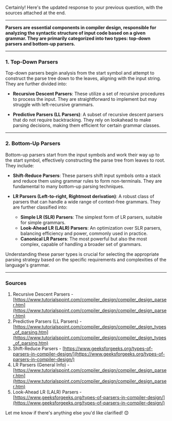 Certainly! Here's the updated response to your previous question, with the sources attached at the end.

---

**Parsers are essential components in compiler design, responsible for analyzing the syntactic structure of input code based on a given grammar. They are primarily categorized into two types: top-down parsers and bottom-up parsers.**

---

### **1. Top-Down Parsers**
Top-down parsers begin analysis from the start symbol and attempt to construct the parse tree down to the leaves, aligning with the input string. They are further divided into:

- **Recursive Descent Parsers**: These utilize a set of recursive procedures to process the input. They are straightforward to implement but may struggle with left-recursive grammars.

- **Predictive Parsers (LL Parsers)**: A subset of recursive descent parsers that do not require backtracking. They rely on lookahead to make parsing decisions, making them efficient for certain grammar classes.

---

### **2. Bottom-Up Parsers**
Bottom-up parsers start from the input symbols and work their way up to the start symbol, effectively constructing the parse tree from leaves to root. They include:

- **Shift-Reduce Parsers**: These parsers shift input symbols onto a stack and reduce them using grammar rules to form non-terminals. They are fundamental to many bottom-up parsing techniques.

- **LR Parsers (Left-to-right, Rightmost derivation)**: A robust class of parsers that can handle a wide range of context-free grammars. They are further classified into:
  - **Simple LR (SLR) Parsers**: The simplest form of LR parsers, suitable for simple grammars.
  - **Look-Ahead LR (LALR) Parsers**: An optimization over SLR parsers, balancing efficiency and power, commonly used in practice.
  - **Canonical LR Parsers**: The most powerful but also the most complex, capable of handling a broader set of grammars.

Understanding these parser types is crucial for selecting the appropriate parsing strategy based on the specific requirements and complexities of the language's grammar.

---

### **Sources**

1. Recursive Descent Parsers - [https://www.tutorialspoint.com/compiler_design/compiler_design_parser.htm](https://www.tutorialspoint.com/compiler_design/compiler_design_parser.htm)  
2. Predictive Parsers (LL Parsers) - [https://www.tutorialspoint.com/compiler_design/compiler_design_types_of_parsing.htm](https://www.tutorialspoint.com/compiler_design/compiler_design_types_of_parsing.htm)  
3. Shift-Reduce Parsers - [https://www.geeksforgeeks.org/types-of-parsers-in-compiler-design/](https://www.geeksforgeeks.org/types-of-parsers-in-compiler-design/)  
4. LR Parsers (General Info) - [https://www.tutorialspoint.com/compiler_design/compiler_design_parser.htm](https://www.tutorialspoint.com/compiler_design/compiler_design_parser.htm)  
5. Look-Ahead LR (LALR) Parsers - [https://www.geeksforgeeks.org/types-of-parsers-in-compiler-design/](https://www.geeksforgeeks.org/types-of-parsers-in-compiler-design/)  

Let me know if there's anything else you'd like clarified! 😊
